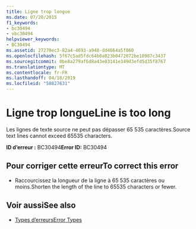 ```yaml
---
title: Ligne trop longue
ms.date: 07/20/2015
f1_keywords:
- bc30494
- vbc30494
helpviewer_keywords:
- BC30494
ms.assetid: 27270ec3-82a4-4693-a948-dd4664a5f060
ms.openlocfilehash: 5f67c5ad5fdc64b0a023b0472072be10987c3437
ms.sourcegitcommit: 0be8a279af6d8a43e03141e349d3efd5d35f8767
ms.translationtype: MT
ms.contentlocale: fr-FR
ms.lasthandoff: 04/18/2019
ms.locfileid: "58827631"
---
```

# <a name="line-is-too-long"></a><span data-ttu-id="d187d-102">Ligne trop longue</span><span class="sxs-lookup"><span data-stu-id="d187d-102">Line is too long</span></span>
<span data-ttu-id="d187d-103">Les lignes de texte source ne peut pas dépasser 65 535 caractères.</span><span class="sxs-lookup"><span data-stu-id="d187d-103">Source text lines cannot exceed 65535 characters.</span></span>  
  
 <span data-ttu-id="d187d-104">**ID d’erreur :** BC30494</span><span class="sxs-lookup"><span data-stu-id="d187d-104">**Error ID:** BC30494</span></span>  
  
## <a name="to-correct-this-error"></a><span data-ttu-id="d187d-105">Pour corriger cette erreur</span><span class="sxs-lookup"><span data-stu-id="d187d-105">To correct this error</span></span>  
  
-   <span data-ttu-id="d187d-106">Raccourcissez la longueur de la ligne à 65 535 caractères ou moins.</span><span class="sxs-lookup"><span data-stu-id="d187d-106">Shorten the length of the line to 65535 characters or fewer.</span></span>  
  
## <a name="see-also"></a><span data-ttu-id="d187d-107">Voir aussi</span><span class="sxs-lookup"><span data-stu-id="d187d-107">See also</span></span>

- [<span data-ttu-id="d187d-108">Types d’erreurs</span><span class="sxs-lookup"><span data-stu-id="d187d-108">Error Types</span></span>](../../../visual-basic/programming-guide/language-features/error-types.md)
